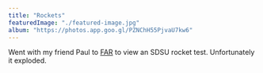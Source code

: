 ```yaml
---
title: "Rockets"
featuredImage: "./featured-image.jpg"
album: "https://photos.app.goo.gl/PZNChH55PjvaU7kw6"
---
```

Went with my friend Paul to [FAR](https://friendsofamateurrocketry.org/) to view an SDSU rocket test. Unfortunately it exploded.
